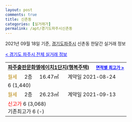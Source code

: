 ```yaml
---
layout: post
comments: true
title: 신촌동
categories: [실거래가]
permalink: /apt/경기도파주시신촌동
---
```


2021년 09월 18일 기준, <a href="/apt/경기도파주시">경기도파주시</a> 신촌동 한달간 실거래 정보

<a style="color: blue;" href="/apt/경기도파주시">< 경기도 파주시 전체 실거래 정보</a>
<!---- start ---->
<table>
  <tr>
    <td colspan="4" style="font-weight: bold;"><a href="/apt/경기도파주시신촌동파주출판문화엘에이치1단지(행복주택)">파주출판문화엘에이치1단지(행복주택)</a> &nbsp;&nbsp;&nbsp; <a style="color: blue; font-size: smaller;" href="/apt/경기도파주시신촌동파주출판문화엘에이치1단지(행복주택)">면적별 최고가 ></a></td>
  </tr>
    
  <tr>
    <td><a style="color: darkgoldenrod">월세</a></td>
    <td>2층</td>
    <td>16.47㎡</td>
    <td>계약일 2021-08-24</td>
  </tr>
  <tr>
    <td colspan="4">6 (1,440)</td>
  </tr>
    
  <tr>
    <td><a style="color: darkgoldenrod">월세</a></td>
    <td>2층</td>
    <td>26.23㎡</td>
    <td>계약일 2021-09-13</td>
  </tr>
  <tr>
    <td colspan="4"><a style="color: red;">신고가 </a>6 (3,068)<br>기존최고가 6 (-)</td>
  </tr>
    
</table>
<!---- end ---->
    
